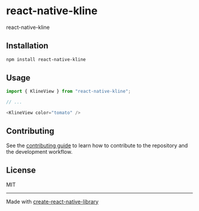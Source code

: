 # react-native-kline

react-native-kline

## Installation


```sh
npm install react-native-kline
```


## Usage


```js
import { KlineView } from "react-native-kline";

// ...

<KlineView color="tomato" />
```


## Contributing

See the [contributing guide](CONTRIBUTING.md) to learn how to contribute to the repository and the development workflow.

## License

MIT

---

Made with [create-react-native-library](https://github.com/callstack/react-native-builder-bob)
